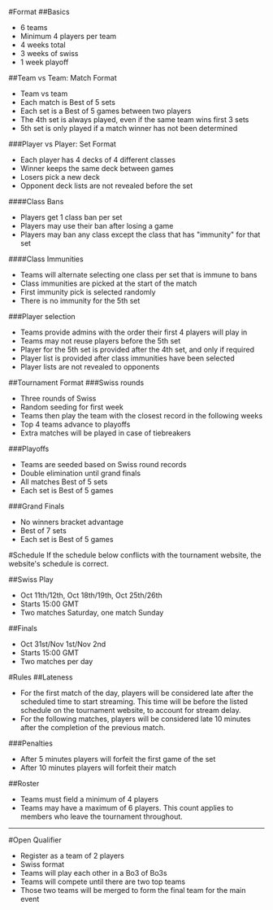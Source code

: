 #Format
##Basics
 - 6 teams
 - Minimum 4 players per team
 - 4 weeks total
 - 3 weeks of swiss
 - 1 week playoff

##Team vs Team: Match Format
 - Team vs team
 - Each match is Best of 5 sets
 - Each set is a Best of 5 games between two players
 - The 4th set is always played, even if the same team wins first 3 sets
 - 5th set is only played if a match winner has not been determined

###Player vs Player: Set Format
 - Each player has 4 decks of 4 different classes
 - Winner keeps the same deck between games
 - Losers pick a new deck
 - Opponent deck lists are not revealed before the set

####Class Bans
 - Players get 1 class ban per set
 - Players may use their ban after losing a game
 - Players may ban any class except the class that has "immunity" for that set

####Class Immunities
 - Teams will alternate selecting one class per set that is immune to bans
 - Class immunities are picked at the start of the match
 - First immunity pick is selected randomly
 - There is no immunity for the 5th set

###Player selection
 - Teams provide admins with the order their first 4 players will play in
 - Teams may not reuse players before the 5th set
 - Player for the 5th set is provided after the 4th set, and only if required
 - Player list is provided after class immunities have been selected
 - Player lists are not revealed to opponents


##Tournament Format
###Swiss rounds
 - Three rounds of Swiss
 - Random seeding for first week
 - Teams then play the team with the closest record in the following weeks
 - Top 4 teams advance to playoffs
 - Extra matches will be played in case of tiebreakers

###Playoffs
 - Teams are seeded based on Swiss round records
 - Double elimination until grand finals
 - All matches Best of 5 sets
 - Each set is Best of 5 games

###Grand Finals
 - No winners bracket advantage
 - Best of 7 sets
 - Each set is Best of 5 games

#Schedule
If the schedule below conflicts with the tournament website, the website's schedule is correct.

##Swiss Play
 - Oct 11th/12th, Oct 18th/19th, Oct 25th/26th
 - Starts 15:00 GMT
 - Two matches Saturday, one match Sunday

##Finals
 - Oct 31st/Nov 1st/Nov 2nd
 - Starts 15:00 GMT
 - Two matches per day

#Rules
##Lateness
 - For the first match of the day, players will be considered late after the scheduled time to start streaming. This time will be before the listed schedule on the tournament website, to account for stream delay.
 - For the following matches, players will be considered late 10 minutes after the completion of the previous match.

###Penalties
 - After 5 minutes players will forfeit the first game of the set
 - After 10 minutes players will forfeit their match 

##Roster
 - Teams must field a minimum of 4 players
 - Teams may have a maximum of 6 players. This count applies to members who leave the tournament throughout.

---

#Open Qualifier
 - Register as a team of 2 players
 - Swiss format
 - Teams will play each other in a Bo3 of Bo3s
 - Teams will compete until there are two top teams
 - Those two teams will be merged to form the final team for the main event
